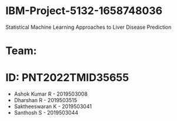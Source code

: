 # IBM-Project-5132-1658748036
Statistical Machine Learning Approaches to Liver Disease Prediction

# Team: 
# ID: PNT2022TMID35655
<ul>
<li>Ashok Kumar R - 2019503008 </li>
<li>Dharshan R - 2019503515 </li>
<li>Saktheeswaran K - 2019503041 </li>
<li>Santhosh S - 2019503044 </li>
</ul>
